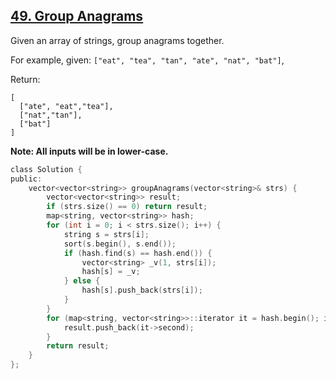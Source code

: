 ## [49. Group Anagrams](https://leetcode.com/problems/group-anagrams/#/description)

Given an array of strings, group anagrams together.

For example, given: `["eat", "tea", "tan", "ate", "nat", "bat"]`,

Return:

```
[
  ["ate", "eat","tea"],
  ["nat","tan"],
  ["bat"]
]
```

**Note: All inputs will be in lower-case.**


```c
class Solution {
public:
    vector<vector<string>> groupAnagrams(vector<string>& strs) {
        vector<vector<string>> result;
        if (strs.size() == 0) return result;
        map<string, vector<string>> hash;
        for (int i = 0; i < strs.size(); i++) {
            string s = strs[i];
            sort(s.begin(), s.end());
            if (hash.find(s) == hash.end()) {
                vector<string> _v(1, strs[i]);
                hash[s] = _v;
            } else {
                hash[s].push_back(strs[i]);
            }
        }
        for (map<string, vector<string>>::iterator it = hash.begin(); it != hash.end(); it++) {
            result.push_back(it->second);
        }
        return result;
    }
};
```